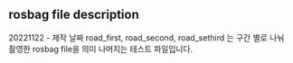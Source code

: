 ## rosbag file description
20221122 - 제작 날짜
road_first, road_second, road_sethird 는 구간 별로 나눠 촬영한 rosbag file을 의미
나머지는 테스트 파일입니다.
